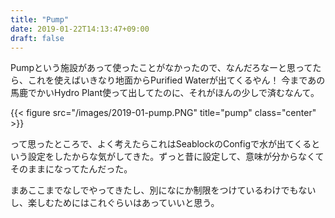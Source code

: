 ```yaml
---
title: "Pump"
date: 2019-01-22T14:13:47+09:00
draft: false
---
```


Pumpという施設があって使ったことがなかったので、なんだろなーと思ってたら、これを使えばいきなり地面からPurified Waterが出てくるやん！
今まであの馬鹿でかいHydro Plant使って出してたのに、それがほんの少しで済むなんて。

<!--more-->

{{< figure src="/images/2019-01-pump.PNG" title="pump" class="center" >}}

って思ったところで、よく考えたらこれはSeablockのConfigで水が出てくるという設定をしたからな気がしてきた。ずっと昔に設定して、意味が分からなくてそのままになってたんだった。

まあここまでなしでやってきたし、別になにか制限をつけているわけでもないし、楽しむためにはこれぐらいはあっていいと思う。
